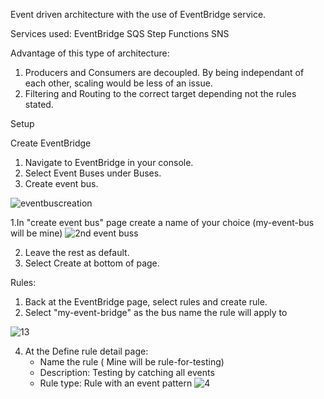 Event driven architecture with the use of EventBridge service.

Services used:
EventBridge
SQS
Step Functions
SNS

Advantage of this type of architecture:
1. Producers and Consumers are decoupled. By being independant of each other, scaling would be less of an issue.
2. Filtering and Routing to the correct target depending not the rules stated.


Setup

Create EventBridge
1. Navigate to EventBridge in your console.
2. Select Event Buses under Buses.
3. Create event bus.

![eventbuscreation](https://github.com/user-attachments/assets/07c9ff5e-4221-425a-9640-da58000e96ba)

1.In "create event bus" page create a name of your choice (my-event-bus will be mine)
![2nd event buss](https://github.com/user-attachments/assets/8a3b71af-e23f-4670-aae0-c78a298790f4)

2. Leave the rest as default. 
3. Select Create at bottom of page.

Rules:
1. Back at the EventBridge page, select rules and create rule.
2. Select "my-event-bridge" as the bus name the rule will apply to

![13](https://github.com/user-attachments/assets/6f31e41b-74b7-40f8-9202-7d94e00ae509)

4. At the Define rule detail page:
   - Name the rule ( Mine will be rule-for-testing)
   - Description: Testing by catching all events
   - Rule type: Rule with an event pattern 
![4](https://github.com/user-attachments/assets/9fe4eb65-fb8f-4222-aa13-94477ded2cd1)




